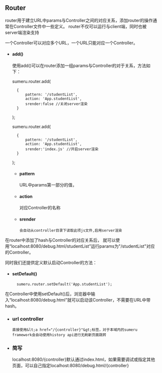 ## Router

router用于建立URL中params与Controller之间的对应关系，添加router的操作通常在Controller文件中一些定义。
router不仅可以运行与client端，同时也被server端渲染支持

一个Controller可以对应多个URL，一个URL只能对应一个Controller。

* #### add()

  使用add()可以在router添加一组params与Controller的对于关系，方法如下：

	sumeru.router.add(

		{
			pattern: '/studentList',
			action: 'App.studentList',
      		srender:false //关闭server渲染
		}

	);
  
  	sumeru.router.add(

  		{
			pattern: '/studentList',
			action: 'App.studentList',
      		srender:'index.js' //开启server渲染
		}

	);

	* #### pattern

		URL中params第一部分的值，
    
	* #### action

		对应Controller的名称
      
  * #### srender

		会自动从controller目录下读取此项js文件,启用server渲染
	
在router中添加了hash与Controller的对应关系后，
就可以使用“localhost:8080/debug.html/studentList”运行params为"/studentList"对应的Controller。

同时我们还提供定义默认启动Controller的方法：

* #### setDefault()

		sumeru.router.setDefault('App.studentList');
	
在Controller中使用setDefault()后，浏览器中输入“localhost:8080/debug.html”就可以启动该Controller，不需要在URL中带hash。

* ### url controller
      直接使用&lt;a href="/{controller}"&gt;标签，对于本域内的sumeru framework会自动使用history api进行无刷新页面跳转
      
* ### 简写
    localhost:8080/{controller}默认通过index.html，如果需要调试或指定其他页面，可以自己指定localhost:8080/debug.html/{controller}
  
